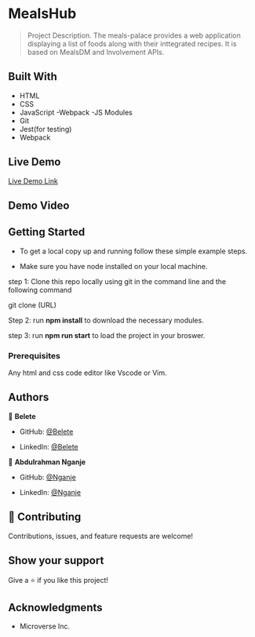 # MealsHub
> Project Description.
The meals-palace provides a web application displaying a list of foods along with their inttegrated recipes. It is based on MealsDM and Involvement APIs.

## Built With

- HTML
- CSS
- JavaScript -Webpack -JS Modules
- Git
- Jest(for testing)
- Webpack

## Live Demo 

[Live Demo Link]()



## Demo Video

## Getting Started

- To get a local copy up and running follow these simple example steps.

- Make sure you have node installed on your local machine.

step 1: Clone this repo locally using git in the command line and the following command

git clone (URL)

Step 2: run **npm install** to download the necessary modules.

step 3: run **npm run start** to load the project in your broswer.

### Prerequisites

Any html and css code editor like Vscode or Vim.

 
## Authors
👤 **Belete**

- GitHub: [@Belete](#)

- LinkedIn: [@Belete](#)

👤 **Abdulrahman Nganje**

- GitHub: [@Nganje](https://github.com/asnganje)

- LinkedIn: [@Nganje](https://www.linkedin.com/in/abdulrahman-nganje-a6436935/)


## 🤝 Contributing

Contributions, issues, and feature requests are welcome!

## Show your support

Give a ⭐️ if you like this project!

## Acknowledgments

- Microverse Inc.